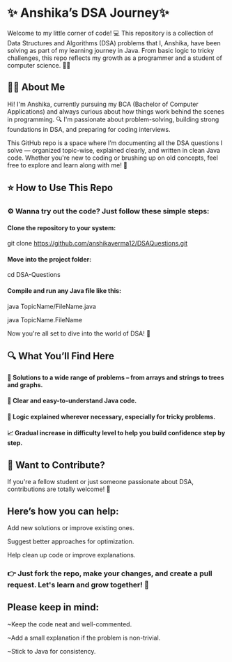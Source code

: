 # ✨ Anshika’s DSA Journey✨
Welcome to my little corner of code! 💻 This repository is a collection of Data Structures and Algorithms (DSA) problems that I, Anshika, have been solving as part of my learning journey in Java. From basic logic to tricky challenges, this repo reflects my growth as a programmer and a student of computer science. 🌱✨

## 👩‍🎓 About Me
Hi! I'm Anshika, currently pursuing my BCA (Bachelor of Computer Applications) and always curious about how things work behind the scenes in programming. 🔍 I'm passionate about problem-solving, building strong foundations in DSA, and preparing for coding interviews.

This GitHub repo is a space where I’m documenting all the DSA questions I solve — organized topic-wise, explained clearly, and written in clean Java code. Whether you're new to coding or brushing up on old concepts, feel free to explore and learn along with me! 🌟

## ⭐ How to Use This Repo
### ⚙ Wanna try out the code? Just follow these simple steps:

#### Clone the repository to your system:
git clone https://github.com/anshikaverma12/DSAQuestions.git

#### Move into the project folder:
cd DSA-Questions

#### Compile and run any Java file like this:
java TopicName/FileName.java

java TopicName.FileName

Now you're all set to dive into the world of DSA! 🎯

## 🔍 What You’ll Find Here
#### 🧩 Solutions to a wide range of problems – from arrays and strings to trees and graphs.
#### 📌 Clear and easy-to-understand Java code.
#### 🧠 Logic explained wherever necessary, especially for tricky problems.
#### 📈 Gradual increase in difficulty level to help you build confidence step by step.

## 💬 Want to Contribute?
If you're a fellow student or just someone passionate about DSA, contributions are totally welcome! 🤝

## Here’s how you can help:

Add new solutions or improve existing ones.

Suggest better approaches for optimization.

Help clean up code or improve explanations.

### 👉 Just fork the repo, make your changes, and create a pull request. Let's learn and grow together! 💪

## Please keep in mind:
~Keep the code neat and well-commented.

~Add a small explanation if the problem is non-trivial.

~Stick to Java for consistency.
